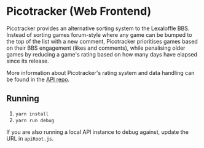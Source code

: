 # Picotracker (Web Frontend)

Picotracker provides an alternative sorting system to the Lexaloffle BBS. Instead of sorting games forum-style where any game can be bumped to the top of the list with a new comment, Picotracker prioritises games based on their BBS engagement (likes and comments), while penalising older games by reducing a game's rating based on how many days have elapsed since its release.

More information about Picotracker's rating system and data handling can be found in the [API repo](https://github.com/ruairid/picotracker-api).

## Running

 1. `yarn install`
 2. `yarn run debug`

If you are also running a local API instance to debug against, update the URL in `apiRoot.js`.
